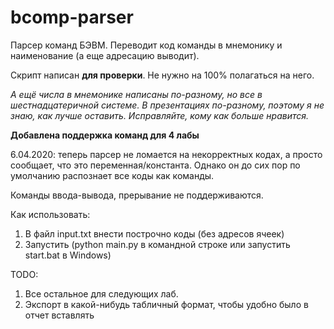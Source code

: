 # bcomp-parser
Парсер команд БЭВМ. Переводит код команды в мнемонику и наименование (а еще адресацию выводит). 

Скрипт написан **для проверки**. Не нужно на 100% полагаться на него.

_А ещё числа в мнемонике написаны по-разному, но все в шестнадцатеричной системе. В презентациях по-разному, поэтому я не знаю, как лучше оставить. Исправляйте, кому как больше нравится._

**Добавлена поддержка команд для 4 лабы**

6.04.2020: теперь парсер не ломается на некорректных кодах, а просто сообщает, что это переменная/константа. Однако он до сих пор по умолчанию распознает все коды как команды.

Команды ввода-вывода, прерывание не поддерживаются.

Как использовать:
1. В файл input.txt внести построчно коды (без адресов ячеек)
2. Запустить (python main.py в командной строке или запустить start.bat в Windows)

TODO: 
1. Все остальное для следующих лаб.
2. Экспорт в какой-нибудь табличный формат, чтобы удобно было в отчет вставлять
